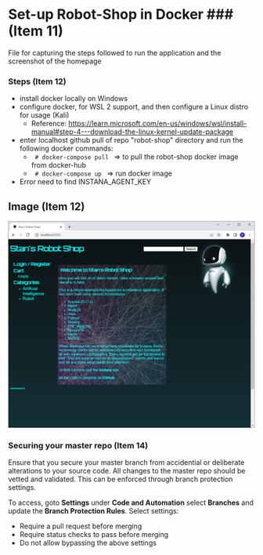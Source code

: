 # Set-up Robot-Shop in Docker ###(Item 11)

File for capturing the steps followed to run the application and the screenshot of the homepage

### Steps (Item 12)
- install docker locally on Windows
- configure docker, for WSL 2 support, and then configure a Linux distro for usage (Kali)
    - Reference: https://learn.microsoft.com/en-us/windows/wsl/install-manual#step-4---download-the-linux-kernel-update-package
- enter localhost github pull of repo "robot-shop" directory and run the following docker commands: 
    - <code> # docker-compose pull </code> => to pull the robot-shop docker image from docker-hub
    - <code> # docker-compose up </code> => run docker image
- Error need to find INSTANA_AGENT_KEY


## Image (Item 12)
![image](https://github.com/sonikp/robot-shop/blob/master/mf-exercise/StansRobotShop-Image-01.png)

### Securing your master repo (Item 14)
Ensure that you secure your master branch from accidential or deliberate alterations to your source code. All changes to the master repo should be vetted and validated. This can be enforced through branch protection settings. 

To access, goto **Settings** under **Code and Automation** select **Branches** and update the **Branch Protection Rules**.
Select settings:
- Require a pull request before merging
- Require status checks to pass before merging
- Do not allow bypassing the above settings

